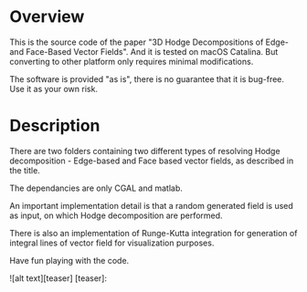# Overview

This is the source code of the paper "3D Hodge Decompositions of Edge- and Face-Based Vector Fields". And it is tested on 
macOS Catalina. But converting to other platform only requires minimal modifications.

The software is provided "as is", there is no guarantee that it is bug-free. Use it as your own risk.

# Description

There are two folders containing two different types of resolving Hodge decomposition - Edge-based and Face based vector fields, as described in the title.

The dependancies are only CGAL and matlab. 

An important implementation detail is that a random generated field is used as input, on which Hodge decomposition are performed.

There is also an implementation of Runge-Kutta integration for generation of integral lines of vector field for visualization purposes. 

Have fun playing with the code. 

![alt text][teaser]
[teaser]: 